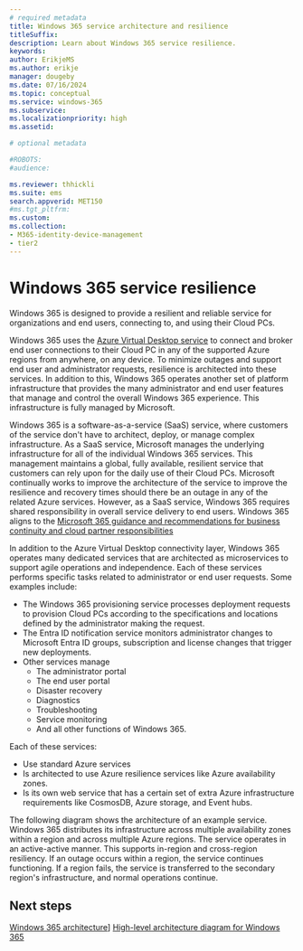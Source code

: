 ```yaml
---
# required metadata
title: Windows 365 service architecture and resilience
titleSuffix:
description: Learn about Windows 365 service resilience.
keywords:
author: ErikjeMS 
ms.author: erikje
manager: dougeby
ms.date: 07/16/2024
ms.topic: conceptual
ms.service: windows-365
ms.subservice:
ms.localizationpriority: high
ms.assetid: 

# optional metadata

#ROBOTS:
#audience:

ms.reviewer: thhickli
ms.suite: ems
search.appverid: MET150
#ms.tgt_pltfrm:
ms.custom: 
ms.collection:
- M365-identity-device-management
- tier2
---
```


# Windows 365 service resilience

Windows 365 is designed to provide a resilient and reliable service for organizations and end users, connecting to, and using their Cloud PCs. 

Windows 365 uses the [Azure Virtual Desktop service](/azure/virtual-desktop/service-architecture-resilience) to connect and broker end user connections to their Cloud PC in any of the supported Azure regions from anywhere, on any device. To minimize outages and support end user and administrator requests, resilience is architected into these services. In addition to this, Windows 365 operates another set of platform infrastructure that provides the many administrator and end user features that manage and control the overall Windows 365 experience. This infrastructure is fully managed by Microsoft. 

Windows 365 is a software-as-a-service (SaaS) service, where customers of the service don't have to architect, deploy, or manage complex infrastructure. As a SaaS service, Microsoft manages the underlying infrastructure for all of the individual Windows 365 services. This management maintains a global, fully available, resilient service that customers can rely upon for the daily use of their Cloud PCs. Microsoft continually works to improve the architecture of the service to improve the resilience and recovery times should there be an outage in any of the related Azure services. However, as a SaaS service, Windows 365 requires shared responsibility in overall service delivery to end users. Windows 365 aligns to the [Microsoft 365 guidance and recommendations for business continuity and cloud partner responsibilities](learn.microsoft.com/compliance/assurance/assurance-customer-and-cloud-partner-ebcm-responsibilities)

In addition to the Azure Virtual Desktop connectivity layer, Windows 365 operates many dedicated services that are architected as microservices to support agile operations and independence. Each of these services performs specific tasks related to administrator or end user requests. Some examples include:

- The Windows 365 provisioning service processes deployment requests to provision Cloud PCs according to the specifications and locations defined by the administrator making the request.
- The Entra ID notification service monitors administrator changes to Microsoft Entra ID groups, subscription and license changes that trigger new deployments.
- Other services manage
  - The administrator portal
  - The end user portal
  - Disaster recovery
  - Diagnostics
  - Troubleshooting
  - Service monitoring
  - And all other functions of Windows 365.  

Each of these services:

- Use standard Azure services
- Is architected to use Azure resilience services like Azure availability zones.
- Is its own web service that has a certain set of extra Azure infrastructure requirements like CosmosDB, Azure storage, and Event hubs.

The following diagram shows the architecture of an example service. Windows 365 distributes its infrastructure across multiple availability zones within a region and across multiple Azure regions. The service operates in an active-active manner. This supports in-region and cross-region resiliency. If an outage occurs within a region, the service continues functioning. If a region fails, the service is transferred to the secondary region's infrastructure, and normal operations continue.

<!-- ########################## -->
## Next steps

[Windows 365 architecture](architecture.md)]
[High-level architecture diagram for Windows 365](high-level-architecture.md)
